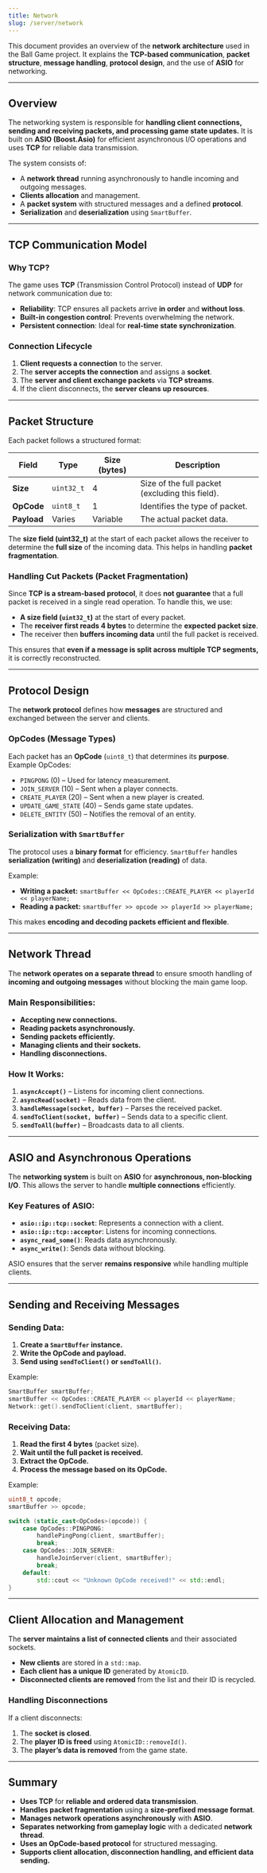 ```yaml
---
title: Network
slug: /server/network
---
```


This document provides an overview of the **network architecture** used in the Ball Game project. It explains the **TCP-based communication**, **packet structure**, **message handling**, **protocol design**, and the use of **ASIO** for networking.

---

## Overview

The networking system is responsible for **handling client connections, sending and receiving packets, and processing game state updates.** It is built on **ASIO (Boost.Asio)** for efficient asynchronous I/O operations and uses **TCP** for reliable data transmission.

The system consists of:
- A **network thread** running asynchronously to handle incoming and outgoing messages.
- **Clients allocation** and management.
- A **packet system** with structured messages and a defined **protocol**.
- **Serialization** and **deserialization** using `SmartBuffer`.

---

## TCP Communication Model

### Why TCP?
The game uses **TCP** (Transmission Control Protocol) instead of **UDP** for network communication due to:
- **Reliability**: TCP ensures all packets arrive **in order** and **without loss**.
- **Built-in congestion control**: Prevents overwhelming the network.
- **Persistent connection**: Ideal for **real-time state synchronization**.

### Connection Lifecycle
1. **Client requests a connection** to the server.
2. The **server accepts the connection** and assigns a **socket**.
3. The **server and client exchange packets** via **TCP streams**.
4. If the client disconnects, the **server cleans up resources**.

---

## Packet Structure

Each packet follows a structured format:

| Field       | Type      | Size (bytes) | Description                               |
|------------|-----------|-------------|-------------------------------------------|
| **Size**   | `uint32_t` | 4           | Size of the full packet (excluding this field). |
| **OpCode** | `uint8_t`  | 1           | Identifies the type of packet.           |
| **Payload**| Varies     | Variable    | The actual packet data.                   |

The **size field (uint32_t)** at the start of each packet allows the receiver to determine the **full size** of the incoming data. This helps in handling **packet fragmentation**.

### Handling Cut Packets (Packet Fragmentation)

Since **TCP is a stream-based protocol**, it does **not guarantee** that a full packet is received in a single read operation. To handle this, we use:

- **A size field (`uint32_t`)** at the start of every packet.
- The **receiver first reads 4 bytes** to determine the **expected packet size**.
- The receiver then **buffers incoming data** until the full packet is received.

This ensures that **even if a message is split across multiple TCP segments,** it is correctly reconstructed.

---

## Protocol Design

The **network protocol** defines how **messages** are structured and exchanged between the server and clients.

### OpCodes (Message Types)
Each packet has an **OpCode** (`uint8_t`) that determines its **purpose**. Example OpCodes:
- `PINGPONG` (0) – Used for latency measurement.
- `JOIN_SERVER` (10) – Sent when a player connects.
- `CREATE_PLAYER` (20) – Sent when a new player is created.
- `UPDATE_GAME_STATE` (40) – Sends game state updates.
- `DELETE_ENTITY` (50) – Notifies the removal of an entity.

### Serialization with `SmartBuffer`
The protocol uses a **binary format** for efficiency. `SmartBuffer` handles **serialization (writing)** and **deserialization (reading)** of data.

Example:
- **Writing a packet:** `smartBuffer << OpCodes::CREATE_PLAYER << playerId << playerName;`
- **Reading a packet:** `smartBuffer >> opcode >> playerId >> playerName;`

This makes **encoding and decoding packets efficient and flexible**.

---

## Network Thread

The **network operates on a separate thread** to ensure smooth handling of **incoming and outgoing messages** without blocking the main game loop.

### Main Responsibilities:
- **Accepting new connections.**
- **Reading packets asynchronously.**
- **Sending packets efficiently.**
- **Managing clients and their sockets.**
- **Handling disconnections.**

### How It Works:
1. **`asyncAccept()`** – Listens for incoming client connections.
2. **`asyncRead(socket)`** – Reads data from the client.
3. **`handleMessage(socket, buffer)`** – Parses the received packet.
4. **`sendToClient(socket, buffer)`** – Sends data to a specific client.
5. **`sendToAll(buffer)`** – Broadcasts data to all clients.

---

## ASIO and Asynchronous Operations

The **networking system** is built on **ASIO** for **asynchronous, non-blocking I/O**. This allows the server to handle **multiple connections** efficiently.

### Key Features of ASIO:
- **`asio::ip::tcp::socket`**: Represents a connection with a client.
- **`asio::ip::tcp::acceptor`**: Listens for incoming connections.
- **`async_read_some()`**: Reads data asynchronously.
- **`async_write()`**: Sends data without blocking.

ASIO ensures that the server **remains responsive** while handling multiple clients.

---

## Sending and Receiving Messages

### Sending Data:
1. **Create a `SmartBuffer` instance.**
2. **Write the OpCode and payload.**
3. **Send using `sendToClient()` or `sendToAll()`.**

Example:
```cpp
SmartBuffer smartBuffer;
smartBuffer << OpCodes::CREATE_PLAYER << playerId << playerName;
Network::get().sendToClient(client, smartBuffer);
```

### Receiving Data:
1. **Read the first 4 bytes** (packet size).
2. **Wait until the full packet is received.**
3. **Extract the OpCode.**
4. **Process the message based on its OpCode.**

Example:
```cpp
uint8_t opcode;
smartBuffer >> opcode;

switch (static_cast<OpCodes>(opcode)) {
    case OpCodes::PINGPONG:
        handlePingPong(client, smartBuffer);
        break;
    case OpCodes::JOIN_SERVER:
        handleJoinServer(client, smartBuffer);
        break;
    default:
        std::cout << "Unknown OpCode received!" << std::endl;
}
```

---

## Client Allocation and Management

The **server maintains a list of connected clients** and their associated sockets.

- **New clients** are stored in a `std::map`.
- **Each client has a unique ID** generated by `AtomicID`.
- **Disconnected clients are removed** from the list and their ID is recycled.

### Handling Disconnections
If a client disconnects:
1. The **socket is closed**.
2. The **player ID is freed** using `AtomicID::removeId()`.
3. The **player’s data is removed** from the game state.

---

## Summary

- **Uses TCP** for **reliable and ordered data transmission**.
- **Handles packet fragmentation** using a **size-prefixed message format**.
- **Manages network operations asynchronously** with **ASIO**.
- **Separates networking from gameplay logic** with a dedicated **network thread**.
- **Uses an OpCode-based protocol** for structured messaging.
- **Supports client allocation, disconnection handling, and efficient data sending.**

